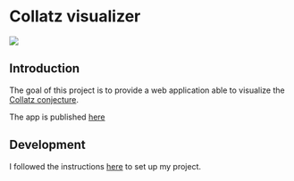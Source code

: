 # Collatz visualizer

<a href="https://github.com/berdal84/collatz-conjecture/actions?query=workflow Node.js CI" title="build">
<img src="https://github.com/berdal84/collatz-conjecture/workflows/Node.js CI/badge.svg" />
</a>

## Introduction

The goal of this project is to provide a web application able to visualize the [Collatz conjecture](https://en.wikipedia.org/wiki/Collatz_conjecture).

The app is published [here](http://collatz-visualizer.dalle-cort.fr)

## Development

I followed the instructions [here](https://getbootstrap.com/docs/5.2/getting-started/webpack/) to set up my project.
